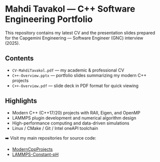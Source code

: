 # Mahdi Tavakol — C++ Software Engineering Portfolio

This repository contains my latest CV and the presentation slides
prepared for the Capgemini Engineering — Software Engineer (GNC) interview (2025).

## Contents
- `CV-MahdiTavakol.pdf` — my academic & professional CV
- `C++-Overview.pptx` — portfolio slides summarizing my modern C++ projects
- `C++-Overview.pdf` — slide deck in PDF format for quick viewing

## Highlights
- Modern C++ (C++17/20) projects with RAII, Eigen, and OpenMP
- LAMMPS plugin development and numerical algorithm design
- High-performance computing and data-driven simulations
- Linux / CMake / Git / Intel oneAPI toolchain

➡️ Visit my main repositories for source code:
- [ModernCppProjects](https://github.com/MahdiTavakol/ModernCppProjects)
- [LAMMPS-Constant-pH](https://github.com/MahdiTavakol/LAMMPS-Constant-pH)
